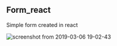 ## Form_react
Simple form created in react

![screenshot from 2019-03-06 19-02-43](https://user-images.githubusercontent.com/41447676/53903240-83384400-4043-11e9-8e94-4a6210792d5e.png)
